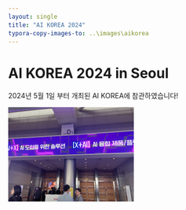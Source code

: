 ```yaml
---
layout: single
title: "AI KOREA 2024"
typora-copy-images-to: ..\images\aikorea
---
```


# AI KOREA 2024 in Seoul

2024년 5월 1일 부터 개최된 AI KOREA에 참관하였습니다!

<img src="..\images\aikorea\aikorea1-1730634757050-3.JPEG" alt="aikorea1" style="zoom:25%;" />
